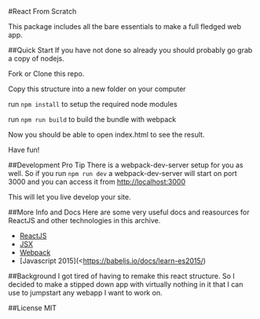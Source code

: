 #React From Scratch

This package includes all the bare essentials to make a full fledged web app.

##Quick Start
If you have not done so already you should probably go grab a copy of nodejs.

Fork or Clone this repo.

Copy this structure into a new folder on your computer

run `npm install` to setup the required node modules

run `npm run build` to build the bundle with webpack 

Now you should be able to open index.html to see the result.

Have fun!

##Development Pro Tip
There is a webpack-dev-server setup for you as well. So if you run `npm run dev`
a webpack-dev-server will start on port 3000 and you can access it from <http://localhost:3000>

This will let you live develop your site.

##More Info and Docs
Here are some very useful docs and reasources for ReactJS and other technologies in this archive.

- [ReactJS](https://facebook.github.io/react/docs/tutorial.html)
- [JSX](https://facebook.github.io/react/docs/jsx-in-depth.html)
- [Webpack](https://github.com/webpack/webpack/blob/master/README.md)
- [Javascript 2015](<https://babeljs.io/docs/learn-es2015/)

##Background
I got tired of having to remake this react structure. So I decided to make a stipped down
app with virtually nothing in it that I can use to jumpstart any webapp I want to work on.

##License
MIT
